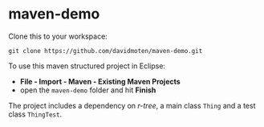# maven-demo

Clone this to your workspace:

    git clone https://github.com/davidmoten/maven-demo.git

To use this maven structured project in Eclipse:

* **File - Import - Maven - Existing Maven Projects**
* open the `maven-demo` folder and hit **Finish**

The project includes a dependency on *r-tree*, a main class `Thing` and a test class `ThingTest`.
